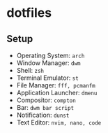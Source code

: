 # dotfiles

## Setup

- Operating System: `arch`
- Window Manager: `dwm`
- Shell: `zsh`
- Terminal Emulator: `st`
- File Manager: `fff, pcmanfm`
- Application Launcher: `dmenu`
- Compositor: `compton`
- Bar: `dwm bar script`
- Notification: `dunst`
- Text Editor: `nvim, nano, code`
